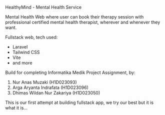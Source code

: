 HealthyMind - Mental Health Service

Mental Health Web where user can book their therapy session with professional certified mental health therapist, wherever and whenever they want.

Fullstack web, tech used:
- Laravel
- Tailwind CSS
- Vite
- and more

Build for completing Informatika Medik Project Assignment, by:
1. Nur Anas Muzaki (H1D023093) 
2. Arga Aryanta Indrafata (H1D023096)
3. Dhimas Wildan Nur Zakariya (H1D023050)

This is our first attempt at building fullstack app, we try our best but it is what it is...